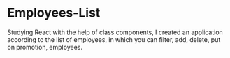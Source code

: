 # Employees-List

Studying React with the help of class components, I created an application according to the list of employees, in which you can filter, add, delete, put on promotion, employees.
